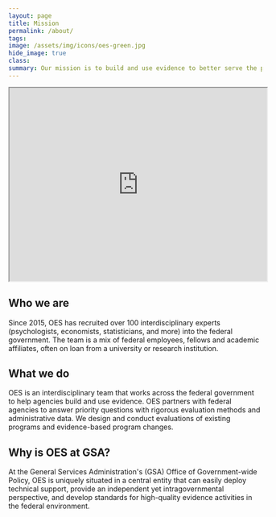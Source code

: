 ```yaml
---
layout: page
title: Mission
permalink: /about/
tags: 
image: /assets/img/icons/oes-green.jpg
hide_image: true
class:
summary: Our mission is to build and use evidence to better serve the public.
---
```

<iframe src="https://www.youtube.com/embed/T_Vk4gwCs58" width="512" height="384"></iframe>

## Who we are
 
Since 2015, OES has recruited over 100 interdisciplinary experts (psychologists, economists, statisticians, and more) into the federal government. The team is a mix of federal employees, fellows and academic affiliates, often on loan from a university or research institution.

## What we do

OES is an interdisciplinary team that works across the federal government to help agencies build and use evidence. OES partners with federal agencies to answer priority questions with rigorous evaluation methods and administrative data. We design and conduct evaluations of existing programs and evidence-based program changes.

## Why is OES at GSA?

At the General Services Administration's (GSA) Office of Government-wide Policy, OES is uniquely situated in a central entity that can easily deploy technical support, provide an independent yet intragovernmental perspective, and develop standards for high-quality evidence activities in the federal environment.
